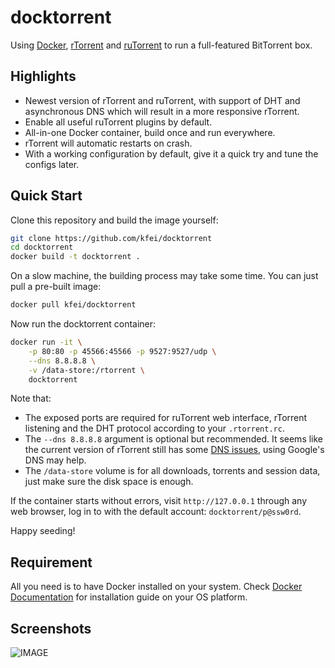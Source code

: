 # docktorrent

Using [Docker](https://www.docker.com/),
[rTorrent](http://rakshasa.github.io/rtorrent/) and
[ruTorrent](https://github.com/Novik/ruTorrent) to run a full-featured
BitTorrent box.

## Highlights

  - Newest version of rTorrent and ruTorrent, with support of DHT and
    asynchronous DNS which will result in a more responsive rTorrent.
  - Enable all useful ruTorrent plugins by default.
  - All-in-one Docker container, build once and run everywhere.
  - rTorrent will automatic restarts on crash.
  - With a working configuration by default, give it a quick try and tune the
    configs later.

## Quick Start

Clone this repository and build the image yourself:
```bash
git clone https://github.com/kfei/docktorrent
cd docktorrent
docker build -t docktorrent .
```

On a slow machine, the building process may take some time. You can just pull
a pre-built image:
```bash
docker pull kfei/docktorrent
```

Now run the docktorrent container:
```bash
docker run -it \
    -p 80:80 -p 45566:45566 -p 9527:9527/udp \
    --dns 8.8.8.8 \
    -v /data-store:/rtorrent \
    docktorrent
```
Note that:
  - The exposed ports are required for ruTorrent web interface, rTorrent
    listening and the DHT protocol according to your `.rtorrent.rc`.
  - The `--dns 8.8.8.8` argument is optional but recommended. It seems like the
    current version of rTorrent still has some [DNS
    issues](https://github.com/rakshasa/rtorrent/issues/180), using Google's
    DNS may help.
  - The `/data-store` volume is for all downloads, torrents and session data,
    just make sure the disk space is enough.

If the container starts without errors, visit `http://127.0.0.1` through any web
browser, log in to with the default account: `docktorrent/p@ssw0rd`.

Happy seeding!

## Requirement

All you need is to have Docker installed on your system. Check [Docker
Documentation](https://docs.docker.com/installation/) for installation guide on
your OS platform.

## Screenshots

![IMAGE](http://i.imgur.com/CHHYIRR.png)

